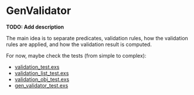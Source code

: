 # GenValidator

**TODO: Add description**

The main idea is to separate predicates, validation rules, how the validation rules are applied, and how the validation result is computed.

For now, maybe check the tests (from simple to complex):

- [validation_test.exs](./test/gen_validator/validation_test.exs)
- [validation_list_test.exs](./test/gen_validator/types/validation_list_test.exs)
- [validation_obj_test.exs](./test/gen_validator/types/validation_obj_test.exs)
- [gen_validator_test.exs](./test/gen_validator_test.exs)
